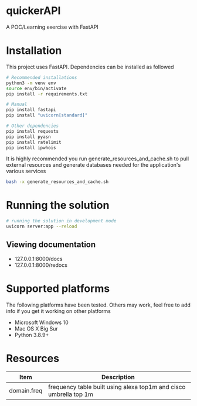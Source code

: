 # quickerAPI
A POC/Learning exercise with FastAPI

# Installation
This project uses FastAPI. Dependencies can be installed as followed

```sh
# Recommended installations
python3 -m venv env
source env/bin/activate
pip install -r requirements.txt
```

```sh
# Manual
pip install fastapi
pip install "uvicorn[standard]"
```

```sh
# Other dependencies
pip install requests
pip install pyasn
pip install ratelimit
pip install ipwhois
```

It is highly recommended you run generate_resources_and_cache.sh to pull external resources and generate databases needed for the application's various services
```sh
bash -x generate_resources_and_cache.sh
```

# Running the solution
```sh
# running the solution in development mode
uvicorn server:app --reload
```

## Viewing documentation
* 127.0.0.1:8000/docs
* 127.0.0.1:8000/redocs

# Supported platforms
The following platforms have been tested. Others may work, feel free to add info if you get it working on other platforms
* Microsoft Windows 10
* Mac OS X Big Sur
* Python 3.8.9+

# Resources
|Item|Description|
|---|---|
| domain.freq | frequency table built using alexa top1m and cisco umbrella top 1m |
